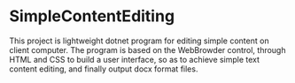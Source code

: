 # SimpleContentEditing

This project is lightweight dotnet program for editing simple content on client computer.
The program is based on the WebBrowder control, through HTML and CSS to build a user interface, so as to achieve simple text content editing, and finally output docx format files.
